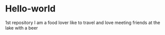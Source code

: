 # Hello-world
1st repository
I am a food lover like to travel and love meeting friends at the lake with a beer
